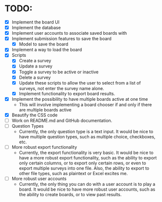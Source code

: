 # TODO:
- [x] Implement the board UI
- [x] Implement the database
- [x] Implement user accounts to associate saved boards with
- [x] Implement submission features to save the board
  - [x] Model to save the board
- [x] Implement a way to load the board
- [x] Scripts
  - [x] Create a survey
  - [x] Update a survey
  - [x] Toggle a survey to be active or inactive
  - [x] Delete a survey
  - [x] Update these scripts to allow the user to select from a list of surveys, not enter the survey name alone.
  - [x] Implement functionality to export board results.
- [x] Implement the possibility to have multiple boards active at one time
  - This will involve implementing a board chooser if and only if there are multiple boards active
- [x] Beautify the CSS code
- [ ] Work on README.md and GitHub documentation.
- [ ] Question Types
  - Currently, the only question type is a text input. It would be nice to have multiple question types, such as multiple choice, checkboxes, etc.
- [ ] More robust export functionality
  - Currently, the export functionality is very basic. It would be nice to have a more robust export functionality, such as the ability to export only certain columns, or to export only certain rows, or even to export multiple surveys into one file. Also, the ability to export to other file types, such as plaintext or Excel excites me.
- [ ] More robust user accounts
  - Currently, the only thing you can do with a user account is to play a board. It would be nice to have more robust user accounts, such as the ability to create boards, or to view past results.